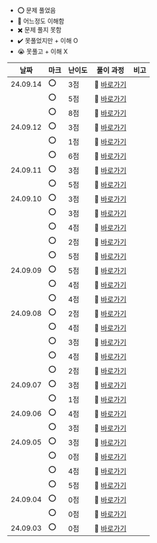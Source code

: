 - ⭕ 문제 풀었음
- 🔺 어느정도 이해함
- ✖️ 문제 풀지 못함
- ✔️ 못풀었지만 + 이해 O
- 😭 못풀고 + 이해 X

  
|    날짜  |  마크 | 난이도 | 풀이 과정                                                                                      |  비고 |
| -------- |  ---- | ------ | ---------------------------------------------------------------------------------------------- | -------|
| 24.09.14 |   ⭕ |    3점  | 💨 [바로가기](https://velog.io/@jominuk1025/24.09.14-o1kbsqrx)                                 |        |
|          |   ⭕ |    5점  | 💨 [바로가기](https://velog.io/@jominuk1025/24.09.14-jryde9r8)                                 |        |
|          |   ⭕ |    8점  | 💨 [바로가기](https://velog.io/@jominuk1025/24.09.14-yiq4nq8u)                                 |        |
| 24.09.12 |   ⭕ |    3점  | 💨 [바로가기](https://velog.io/@jominuk1025/24.09.12-zhxjzkyc)                                 |        |
|          |   ⭕ |    1점  | 💨 [바로가기](https://velog.io/@jominuk1025/24.09.12-donvshbo)                                 |        |
|          |   ⭕ |    6점  | 💨 [바로가기](https://velog.io/@jominuk1025/24.09.12-6e15jz8j)                                 |        |
| 24.09.11 |   ⭕ |    3점  | 💨 [바로가기](https://velog.io/@jominuk1025/24.09.11-kw8ekwdf)                                 |        |
|          |   ⭕ |    5점  | 💨 [바로가기](https://velog.io/@jominuk1025/24.09.11-hdjwpwkf)                                 |        |
| 24.09.10 |   ⭕ |    3점  | 💨 [바로가기](https://velog.io/@jominuk1025/24.09.10-5ph71e6l)                                 |        |
|          |   ⭕ |    3점  | 💨 [바로가기](https://velog.io/@jominuk1025/24.09.10-39juqodb)                                 |        |
|          |   ⭕ |    4점  | 💨 [바로가기](https://velog.io/@jominuk1025/24.09.10-0nmenbpj)                                 |        |
|          |   ⭕ |    2점  | 💨 [바로가기](https://velog.io/@jominuk1025/24.09.10-h2w8j7it)                                 |        |
|          |   ⭕ |    5점  | 💨 [바로가기](https://velog.io/@jominuk1025/24.09.10-buvxr6i4)                                 |        |
| 24.09.09 |   ⭕ |    5점  | 💨 [바로가기](https://velog.io/@jominuk1025/24.09.09-z6htxvqo)                                 |        |
|          |   ⭕ |    4점  | 💨 [바로가기](https://velog.io/@jominuk1025/24.09.09.1-c200ly23)                               |        |
|          |   ⭕ |    4점  | 💨 [바로가기](https://velog.io/@jominuk1025/24.09.09.2-aknuwm7h)                               |        |
| 24.09.08 |   ⭕ |    2점  | 💨 [바로가기](https://velog.io/@jominuk1025/24.09.08-txe5jvs0)                                 |        |
|          |   ⭕ |    4점  | 💨 [바로가기](https://velog.io/@jominuk1025/24.09.08.1-kcoxbmjs)                               |        |
|          |   ⭕ |    3점  | 💨 [바로가기](https://velog.io/@jominuk1025/24.09.08.2-lqmjxvon)                               |        |
|          |   ⭕ |    4점  | 💨 [바로가기](https://velog.io/@jominuk1025/24.09.08.4)                                        |        |
|          |   ⭕ |    2점  | 💨 [바로가기](https://velog.io/@jominuk1025/24.09.08.5)                                        |        |
| 24.09.07 |   ⭕ |    3점  | 💨 [바로가기](https://velog.io/@jominuk1025/24.09.07-56u7ev6b)                                 |        |
|          |   ⭕ |    1점  | 💨 [바로가기](https://velog.io/@jominuk1025/24.09.07.1)                                        |        |
| 24.09.06 |   ⭕ |    4점  | 💨 [바로가기](https://velog.io/@jominuk1025/24.09.06-%EC%A0%95%EC%88%98-%EB%82%B4%EB%A6%BC%EC%B0%A8%EC%88%9C%EC%9C%BC%EB%A1%9C-%EB%B0%B0%EC%B9%98%ED%95%98%EA%B8%B0)     |  |
|  |   ⭕ |    3점  | 💨 [바로가기](https://velog.io/@jominuk1025/24.09.06-%EC%A0%95%EC%88%98-%EC%A0%9C%EA%B3%B1%EA%B7%BC-%ED%8C%90%EB%B3%84)     |  |
| 24.09.05 |   ⭕ |    3점  | 💨 [바로가기](https://velog.io/@jominuk1025/24.09.05-%EB%AC%B8%EC%9E%90%EC%97%B4-%EB%82%B4-p%EC%99%80-y%EC%9D%98-%EA%B0%9C%EC%88%98)     |  |
|  |   ⭕ |    0점  | 💨 [바로가기](https://velog.io/@jominuk1025/24.09.05-%EB%AC%B8%EC%9E%90%EC%97%B4%EC%9D%84-%EC%A0%95%EC%88%98%EB%A1%9C-%EB%B0%94%EA%BE%B8%EA%B8%B0)     |  |
|  |   ⭕ |    4점  | 💨 [바로가기](https://velog.io/@jominuk1025/24.09.05-%EC%9E%90%EB%A6%BF%EC%88%98-%EB%8D%94%ED%95%98%EA%B8%B0)     |  |
| |   ⭕ |    5점  | 💨 [바로가기](https://velog.io/@jominuk1025/24.09.05-%EC%9E%90%EC%97%B0%EC%88%98-%EB%92%A4%EC%A7%91%EC%96%B4-%EB%B0%B0%EC%97%B4%EB%A1%9C-%EB%A7%8C%EB%93%A4%EA%B8%B0)     |  |
| 24.09.04 |   ⭕ |    0점  | 💨 [바로가기](https://velog.io/@jominuk1025/24.09.04-%EC%A7%9D%EC%88%98%EC%99%80-%ED%99%80%EC%88%98)     | |
|  |   ⭕ |    0점  | 💨 [바로가기](https://velog.io/@jominuk1025/24.09.04-%EC%95%BD%EC%88%98%EC%9D%98-%ED%95%A9)     | |
| 24.09.03 |   ⭕ |    0점  | 💨 [바로가기](https://velog.io/@jominuk1025/24.09.03-%ED%8F%89%EA%B7%A0-%EA%B5%AC%ED%95%98%EA%B8%B0)     |  |


